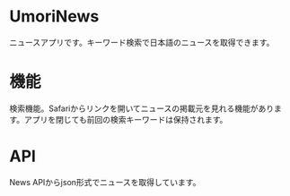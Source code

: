 # UmoriNews
ニュースアプリです。キーワード検索で日本語のニュースを取得できます。

# 機能
検索機能。Safariからリンクを開いてニュースの掲載元を見れる機能があります。アプリを閉じても前回の検索キーワードは保持されます。
# API
News APIからjson形式でニュースを取得しています。
